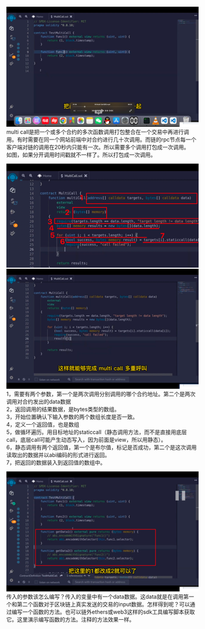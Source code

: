 ![](./img/2022-06-23-14-28-28.png)      
multi call是把一个或多个合约的多次函数调用打包整合在一个交易中再进行调用。有时需要在同一个网站前端中对合约进行几十次调用。而链的rpc节点每一个客户端对链的调用在20秒内只能有一次。所以需要多个调用打包成一次调用。       
如图，如果分开调用时间戳就不一样了。所以打包成一次调用。

![](./img/2022-06-23-14-44-57.png)      
![](./img/2022-06-23-14-45-28.png)
1，需要有两个参数，第一个是两次调用分别调用的哪个合约地址。第二个是两次调用对合约发出的data数据     
2，返回调用的结果数据，是bytes类型的数组。      
3，开始位置确认下输入参数的两个数组长度是否一致。       
4，定义一个返回值，也是数组     
5，做循环遍历。用目标地址的staticcall（静态调用方法，而不是直接用底层call，底层call可能产生动态写入，因为前面是view，所以用静态）。     
6，静态调用有两个返回值，第一个是布尔值，标记是否成功，第二个是这次调用读取出的数据并以abi编码的形式进行返回。      
7，把返回的数据装入到返回值的数组中。       

![](./img/2022-06-23-14-50-14.png)
传入的参数该怎么编写？传入的变量中有一个data数据。这data就是在调用第一个和第二个函数对于区块链上真实发送的交易的input数据。怎样得到呢？可以通过编写一个函数的方法。也可以链外ethers或web3这样的sdk工具编写脚本获取它。这里演示编写函数的方法。注释的方法效果一样。